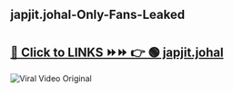 
 ## japjit.johal-Only-Fans-Leaked

# <h2><a href="https://clipsfans.com/japjit.johal&ref=git">🔗 Click to LINKS ⏩⏩ 👉 🟢 japjit.johal </a></h2>

<a href="https://clipsfans.com/japjit.johal&ref=git" rel="nofollow" data-target="animated-image.originalLink"><img src="https://i.ibb.co.com/xMMVF88/686577567.gif" alt="Viral Video Original" style="max-width: 100%; display: inline-block;" data-target="animated-image.originalImage"></a>
